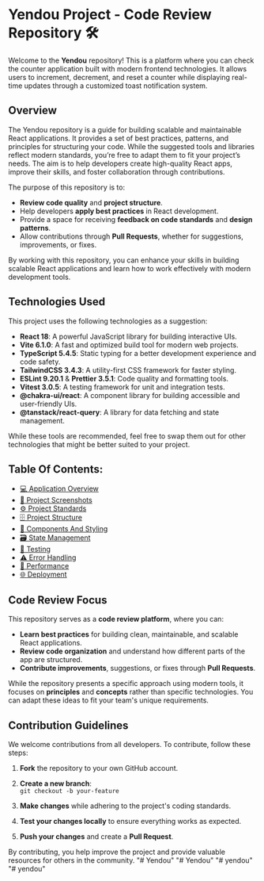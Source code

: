 # Yendou Project - Code Review Repository 🛠️

Welcome to the **Yendou** repository! This is a platform where you can check the counter application built with modern frontend technologies. It allows users to increment, decrement, and reset a counter while displaying real-time updates through a customized toast notification system.

## Overview

The Yendou repository is a guide for building scalable and maintainable React applications. It provides a set of best practices, patterns, and principles for structuring your code. While the suggested tools and libraries reflect modern standards, you’re free to adapt them to fit your project’s needs. The aim is to help developers create high-quality React apps, improve their skills, and foster collaboration through contributions.

The purpose of this repository is to:

- **Review code quality** and **project structure**.
- Help developers **apply best practices** in React development.
- Provide a space for receiving **feedback on code standards** and **design patterns**.
- Allow contributions through **Pull Requests**, whether for suggestions, improvements, or fixes.

By working with this repository, you can enhance your skills in building scalable React applications and learn how to work effectively with modern development tools.

## Technologies Used

This project uses the following technologies as a suggestion:

- **React 18**: A powerful JavaScript library for building interactive UIs.
- **Vite 6.1.0**: A fast and optimized build tool for modern web projects.
- **TypeScript 5.4.5**: Static typing for a better development experience and code safety.
- **TailwindCSS 3.4.3**: A utility-first CSS framework for faster styling.
- **ESLint 9.20.1** & **Prettier 3.5.1**: Code quality and formatting tools.
- **Vitest 3.0.5**: A testing framework for unit and integration tests.
- **@chakra-ui/react**: A component library for building accessible and user-friendly UIs.
- **@tanstack/react-query**: A library for data fetching and state management.

While these tools are recommended, feel free to swap them out for other technologies that might be better suited to your project.

## Table Of Contents:

- [💻 Application Overview](docs/application-overview.md)
- [📸 Project Screenshots](docs/project-image.md)
- [⚙️ Project Standards](docs/project-standards.md)
- [🗄️ Project Structure](docs/project-structure.md)
- [🧱 Components And Styling](docs/components-and-styling.md)
- [🗃️ State Management](docs/state-management.md)
- [🧪 Testing](docs/testing.md)
- [⚠️ Error Handling](docs/error-handling.md)
- [🚄 Performance](docs/performance.md)
- [🌐 Deployment](docs/deployment.md)

## Code Review Focus

This repository serves as a **code review platform**, where you can:

- **Learn best practices** for building clean, maintainable, and scalable React applications.
- **Review code organization** and understand how different parts of the app are structured.
- **Contribute improvements**, suggestions, or fixes through **Pull Requests**.

While the repository presents a specific approach using modern tools, it focuses on **principles** and **concepts** rather than specific technologies. You can adapt these ideas to fit your team's unique requirements.

## Contribution Guidelines

We welcome contributions from all developers. To contribute, follow these steps:

1. **Fork** the repository to your own GitHub account.
2. **Create a new branch**:  
   `git checkout -b your-feature`
   
3. **Make changes** while adhering to the project's coding standards.
4. **Test your changes locally** to ensure everything works as expected.
5. **Push your changes** and create a **Pull Request**.

By contributing, you help improve the project and provide valuable resources for others in the community.
"# Yendou" 
"# Yendou" 
"# yendou" 
"# yendou" 
